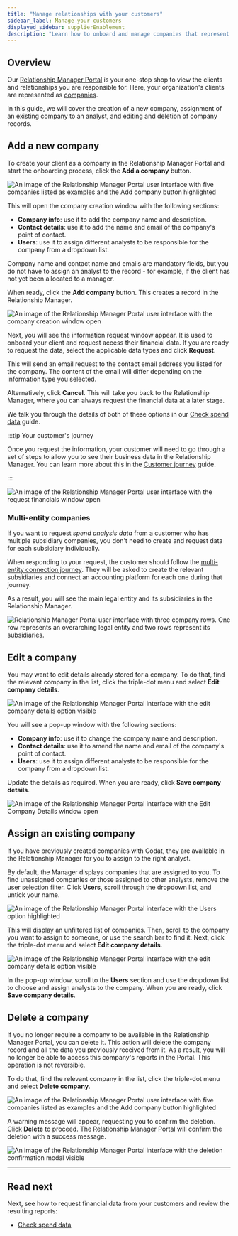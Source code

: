 ```yaml
---
title: "Manage relationships with your customers"
sidebar_label: Manage your customers
displayed_sidebar: supplierEnablement
description: "Learn how to onboard and manage companies that represent your customers"
---
```


## Overview

Our [Relationship Manager Portal](https://relationships.codat.io/) is your one-stop shop to view the clients and relationships you are responsible for. Here, your organization's clients are represented as [companies](../../terms/company). 

In this guide, we will cover the creation of a new company, assignment of an existing company to an analyst, and editing and deletion of company records.

## Add a new company

To create your client as a company in the Relationship Manager Portal and start the onboarding process, click the **Add a company** button.  

![An image of the Relationship Manager Portal user interface with five companies listed as examples and the Add company button highlighted](/img/supplier-enablement/0054-se-rm-portal-add-company.png)

This will open the company creation window with the following sections:

- **Company info**: use it to add the company name and description.
- **Contact details**: use it to add the name and email of the company's point of contact.
- **Users**: use it to assign different analysts to be responsible for the company from a dropdown list.

Company name and contact name and emails are mandatory fields, but you do not have to assign an analyst to the record - for example, if the client has not yet been allocated to a manager. 

When ready, click the **Add company** button. This creates a record in the Relationship Manager.

![An image of the Relationship Manager Portal user interface with the company creation window open](/img/supplier-enablement/0062-se-rm-portal-create.png)

Next, you will see the information request window appear. It is used to onboard your client and request access their financial data. If you are ready to request the data, select the applicable data types and click **Request**. 

This will send an email request to the contact email address you listed for the company. The content of the email will differ depending on the information type you selected.


Alternatively, click **Cancel**. This will take you back to the Relationship Manager, where you can always request the financial data at a later stage.

We talk you through the details of both of these options in our [Check spend data](/supplier-enablement/guides/analyze-spend) guide. 

:::tip Your customer's journey

Once you request the information, your customer will need to go through a set of steps to allow you to see their business data in the Relationship Manager. You can learn more about this in the [Customer journey](/supplier-enablement/guides/customer-journey) guide.

:::

![An image of the Relationship Manager Portal user interface with the request financials window open](/img/supplier-enablement/0064-se-rm-portal-financials-request.png)

### Multi-entity companies

If you want to request _spend analysis data_ from a customer who has multiple subsidiary companies, you don't need to create and request data for each subsidiary individually. 

When responding to your request, the customer should follow the [multi-entity connection journey](/supplier-enablement/guides/customer-journey#multi-entity-connection-journey). They will be asked to create the relevant subsidiaries and connect an accounting platform for each one during that journey. 

As a result, you will see the main legal entity and its subsidiaries in the Relationship Manager.

![Relationship Manager Portal user interface with three company rows. One row represents an overarching legal entity and two rows represent its subsidiaries.](/img/supplier-enablement/0100-se-rm-multi-entity-view.png)

## Edit a company

You may want to edit details already stored for a company. To do that, find the relevant company in the list, click the triple-dot menu and select **Edit company details**. 

![An image of the Relationship Manager Portal interface with the edit company details option visible](/img/supplier-enablement/0059-se-rm-portal-edit-menu.png)

You will see a pop-up window with the following sections:

- **Company info**: use it to change the company name and description.
- **Contact details**: use it to amend the name and email of the company's point of contact.
- **Users**: use it to assign different analysts to be responsible for the company from a dropdown list.

Update the details as required. When you are ready, click **Save company details**. 

![An image of the Relationship Manager Portal interface with the Edit Company Details window open](/img/supplier-enablement/0060-se-rm-portal-edit-modal.png)

## Assign an existing company

If you have previously created companies with Codat, they are available in the Relationship Manager for you to assign to the right analyst. 

By default, the Manager displays companies that are assigned to you. To find unassigned companies or those assigned to other analysts, remove the user selection filter. Click **Users**, scroll through the dropdown list, and untick your name. 

![An image of the Relationship Manager Portal interface with the Users option highlighted](/img/supplier-enablement/0061-se-rm-portal-user-list.png)

This will display an unfiltered list of companies. Then, scroll to the company you want to assign to someone, or use the search bar to find it. Next, click the triple-dot menu and select **Edit company details**. 

![An image of the Relationship Manager Portal interface with the edit company details option visible](/img/supplier-enablement/0059-se-rm-portal-edit-menu.png)

In the pop-up window, scroll to the **Users** section and use the dropdown list to choose and assign analysts to the company. When you are ready, click **Save company details**. 

## Delete a company

If you no longer require a company to be available in the Relationship Manager Portal, you can delete it. This action will delete the company record and all the data you previously received from it. As a result, you will no longer be able to access this company's reports in the Portal. This operation is not reversible.

To do that, find the relevant company in the list, click the triple-dot menu and select **Delete company**. 

![An image of the Relationship Manager Portal user interface with five companies listed as examples and the Add company button highlighted](/img/supplier-enablement/0055-se-rm-portal-delete-company.png)

A warning message will appear, requesting you to confirm the deletion. Click **Delete** to proceed. The Relationship Manager Portal will confirm the deletion with a success message.

![An image of the Relationship Manager Portal interface with the deletion confirmation modal visible](/img/supplier-enablement/0058-se-rm-portal-delete-confirmation.png)

---

## Read next

Next, see how to request financial data from your customers and review the resulting reports:
- [Check spend data](/supplier-enablement/guides/analyze-spend)
